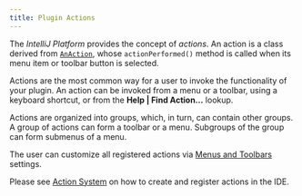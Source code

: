 ```yaml
---
title: Plugin Actions
---
```

<!-- Copyright 2000-2020 JetBrains s.r.o. and other contributors. Use of this source code is governed by the Apache 2.0 license that can be found in the LICENSE file. -->

The *IntelliJ Platform* provides the concept of _actions_. 
An action is a class derived from [`AnAction`](upsource:///platform/editor-ui-api/src/com/intellij/openapi/actionSystem/AnAction.java), whose `actionPerformed()` method is called when its menu item or toolbar button is selected.

Actions are the most common way for a user to invoke the functionality of your plugin. An action can be invoked from a menu or a toolbar, using a keyboard shortcut, or from the **Help \| Find Action...** lookup.

Actions are organized into groups, which, in turn, can contain other groups. A group of actions can form a toolbar or a menu. 
Subgroups of the group can form submenus of a menu.

The user can customize all registered actions via [Menus and Toolbars](https://www.jetbrains.com/help/idea/customize-actions-menus-and-toolbars.html) settings.  

Please see [Action System](/basics/action_system.md) on how to create and register actions in the IDE.
